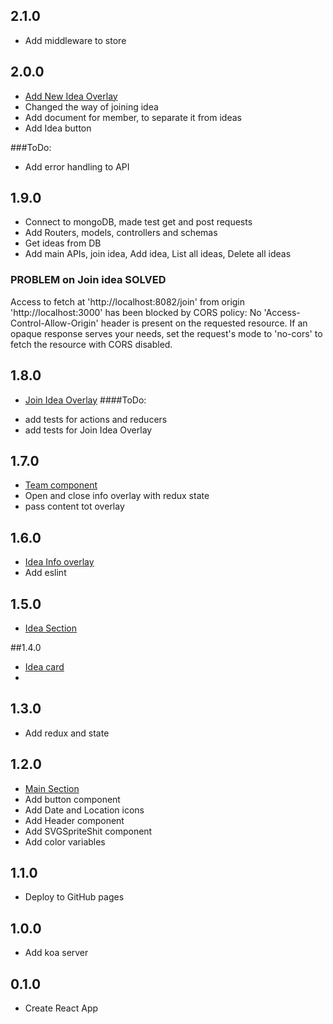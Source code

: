 ## 2.1.0 
* Add middleware to store

## 2.0.0 
* [Add New Idea Overlay](https://github.com/ZorianaPro/hackathon2020/issues/12)
* Changed the way of joining idea
* Add document for member, to separate it from ideas
* Add Idea button

###ToDo:
* Add error handling to API

## 1.9.0 
* Connect to mongoDB, made test get and post requests
* Add Routers, models, controllers and schemas
* Get ideas from DB
* Add main APIs, join idea, Add idea, List all ideas, Delete all ideas
### PROBLEM on Join idea SOLVED
Access to fetch at 'http://localhost:8082/join' from origin 'http://localhost:3000' has been blocked by CORS policy: No 'Access-Control-Allow-Origin' header is present on the requested resource. If an opaque response serves your needs, set the request's mode to 'no-cors' to fetch the resource with CORS disabled.

## 1.8.0
* [Join Idea Overlay](https://github.com/ZorianaPro/hackathon2020/issues/12)
####ToDo:
- add tests for actions and reducers
- add tests for Join Idea Overlay

## 1.7.0
* [Team component](https://github.com/ZorianaPro/hackathon2020/issues/24)
* Open and close info overlay with redux state
* pass content tot overlay

## 1.6.0
* [Idea Info overlay](https://github.com/ZorianaPro/hackathon2020/issues/14)
* Add eslint

## 1.5.0
* [Idea Section](https://github.com/ZorianaPro/hackathon2020/issues/8)

##1.4.0
* [Idea card](https://github.com/ZorianaPro/hackathon2020/issues/7)
*

## 1.3.0
* Add redux and state

## 1.2.0
* [Main Section](https://github.com/ZorianaPro/hackathon2020/issues/4)
* Add button component
* Add Date and Location icons
* Add Header component
* Add SVGSpriteShit component
* Add color variables

## 1.1.0
* Deploy to GitHub pages

## 1.0.0
* Add koa server

## 0.1.0
* Create React App